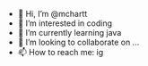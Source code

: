 - 👋 Hi, I’m @mchartt
- 👀 I’m interested in coding
- 🌱 I’m currently learning java
- 💞️ I’m looking to collaborate on ...
- 📫 How to reach me: ig

<!---
mchartt/mchartt is a ✨ special ✨ repository because its `README.md` (this file) appears on your GitHub profile.
You can click the Preview link to take a look at your changes.
--->
